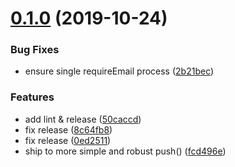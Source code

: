 # [0.1.0](https://github.com/searchfe/gulp-deploy-http-push/compare/v0.0.2...v0.1.0) (2019-10-24)


### Bug Fixes

* ensure single requireEmail process ([2b21bec](https://github.com/searchfe/gulp-deploy-http-push/commit/2b21becd12ced32085d3b05bbe112bc61d024c44))


### Features

* add lint & release ([50caccd](https://github.com/searchfe/gulp-deploy-http-push/commit/50caccd2bc7993bfd0627d45417ac8c4e58d0c8d))
* fix release ([8c64fb8](https://github.com/searchfe/gulp-deploy-http-push/commit/8c64fb86a65b6aaaac4dbfdcd4d464893c026a64))
* fix release ([0ed2511](https://github.com/searchfe/gulp-deploy-http-push/commit/0ed2511ddd9a592af54b928cb63dce0864d385ba))
* ship to more simple and robust push() ([fcd496e](https://github.com/searchfe/gulp-deploy-http-push/commit/fcd496ec85095d49e0180930c23060f3e5e79c2e))
